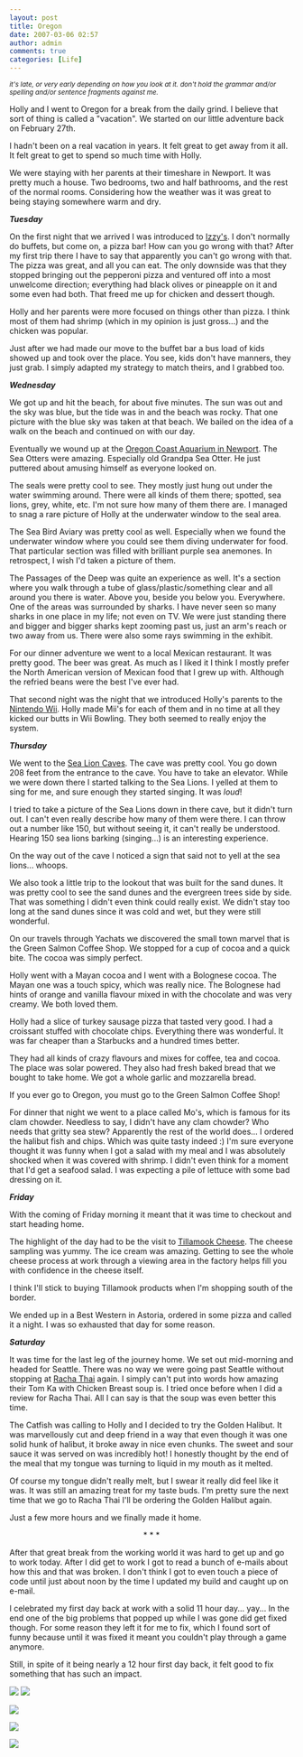 ```yaml
---
layout: post
title: Oregon
date: 2007-03-06 02:57
author: admin
comments: true
categories: [Life]
---
```

<small>*it's late, or very early depending on how you look at it.  don't hold the grammar and/or spelling and/or sentence fragments against me.*</small>

Holly and I went to Oregon for a break from the daily grind.  I believe that sort of thing is called a "vacation".  We started on our little adventure back on February 27th.

I hadn't been on a real vacation in years.  It felt great to get away from it all.  It felt great to get to spend so much time with Holly.

We were staying with her parents at their timeshare in Newport.  It was pretty much a house.  Two bedrooms, two and half bathrooms, and the rest of the normal rooms.  Considering how the weather was it was great to being staying somewhere warm and dry.

<b><i>Tuesday</i></b>

On the first night that we arrived I was introduced to <a href="http://www.izzyspizza.com/">Izzy's</a>.  I don't normally do buffets, but come on, a pizza bar!  How can you go wrong with that?  After my first trip there I have to say that apparently you can't go wrong with that.  The pizza was great, and all you can eat.  The only downside was that they stopped bringing out the pepperoni pizza and ventured off into a most unwelcome direction; everything had black olives or pineapple on it and some even had both.  That freed me up for chicken and dessert though.

Holly and her parents were more focused on things other than pizza.  I think most of them had shrimp (which in my opinion is just gross...) and the chicken was popular.

Just after we had made our move to the buffet bar a bus load of kids showed up and took over the place.  You see, kids don't have manners, they just grab.  I simply adapted my strategy to match theirs, and I grabbed too.

<b><i>Wednesday</i></b>

We got up and hit the beach, for about five minutes.  The sun was out and the sky was blue, but the tide was in and the beach was rocky.  That one picture with the blue sky was taken at that beach.  We bailed on the idea of a walk on the beach and continued on with our day.

Eventually we wound up at the <a href="http://www.aquarium.org/">Oregon Coast Aquarium in Newport</a>.  The Sea Otters were amazing.  Especially old Grandpa Sea Otter.  He just puttered about amusing himself as everyone looked on.

The seals were pretty cool to see.  They mostly just hung out under the water swimming around.  There were all kinds of them there; spotted, sea lions, grey, white, etc.  I'm not sure how many of them there are.  I managed to snag a rare picture of Holly at the underwater window to the seal area.

The Sea Bird Aviary was pretty cool as well.  Especially when we found the underwater window where you could see them diving underwater for food.  That particular section was filled with brilliant purple sea anemones.  In retrospect, I wish I'd taken a picture of them.

The Passages of the Deep was quite an experience as well.  It's a section where you walk through a tube of glass/plastic/something clear and all around you there is water.  Above you, beside you below you.  Everywhere.  One of the areas was surrounded by sharks.  I have never seen so many sharks in one place in my life; not even on TV.  We were just standing there and bigger and bigger sharks kept zooming past us, just an arm's reach or two away from us.  There were also some rays swimming in the exhibit.

For our dinner adventure we went to a local Mexican restaurant.  It was pretty good.  The beer was great.  As much as I liked it I think I mostly prefer the North American version of Mexican food that I grew up with.  Although the refried beans were the best I've ever had.

That second night was the night that we introduced Holly's parents to the <a href="http://wii.nintendo.com/">Nintendo Wii</a>.  Holly made Mii's for each of them and in no time at all they kicked our butts in Wii Bowling.  They both seemed to really enjoy the system.

<b><i>Thursday</i></b>

We went to the <a href="http://www.sealioncaves.com/">Sea Lion Caves</a>.  The cave was pretty cool.  You go down 208 feet from the entrance to the cave.  You have to take an elevator.  While we were down there I started talking to the Sea Lions.  I yelled at them to sing for me, and sure enough they started singing.  It was <i>loud</i>!

I tried to take a picture of the Sea Lions down in there cave, but it didn't turn out.  I can't even really describe how many of them were there.  I can throw out a number like 150, but without seeing it, it can't really be understood.  Hearing 150 sea lions barking (singing...) is an interesting experience.

On the way out of the cave I noticed a sign that said not to yell at the sea lions... whoops.

We also took a little trip to the lookout that was built for the sand dunes.  It was pretty cool to see the sand dunes and the evergreen trees side by side.  That was something I didn't even think could really exist.  We didn't stay too long at the sand dunes since it was cold and wet, but they were still wonderful.

On our travels through Yachats we discovered the small town marvel that is the Green Salmon Coffee Shop.  We stopped for a cup of cocoa and a quick bite.  The cocoa was simply perfect.

Holly went with a Mayan cocoa and I went with a Bolognese cocoa.  The Mayan one was a touch spicy, which was really nice.  The Bolognese had hints of orange and vanilla flavour mixed in with the chocolate and was very creamy.  We both loved them.

Holly had a slice of turkey sausage pizza that tasted very good.  I had a croissant stuffed with chocolate chips.  Everything there was wonderful.  It was far cheaper than a Starbucks and a hundred times better.

They had all kinds of crazy flavours and mixes for coffee, tea and cocoa.  The place was solar powered.  They also had fresh baked bread that we bought to take home.  We got a whole garlic and mozzarella bread.

If you ever go to Oregon, you must go to the Green Salmon Coffee Shop!

For dinner that night we went to a place called Mo's, which is famous for its clam chowder.  Needless to say, I didn't have any clam chowder?  Who needs that gritty sea stew?  Apparently the rest of the world does...  I ordered the halibut fish and chips.  Which was quite tasty indeed :) I'm sure everyone thought it was funny when I got a salad with my meal and I was absolutely shocked when it was covered with shrimp.  I didn't even think for a moment that I'd get a seafood salad.  I was expecting a pile of lettuce with some bad dressing on it.

<b><i>Friday</i></b>

With the coming of Friday morning it meant that it was time to checkout and start heading home.

The highlight of the day had to be the visit to <a href="http://tillamookcheese.com/">Tillamook Cheese</a>.  The cheese sampling was yummy.  The ice cream was amazing.  Getting to see the whole cheese process at work through a viewing area in the factory helps fill you with confidence in the cheese itself.

I think I'll stick to buying Tillamook products when I'm shopping south of the border.

We ended up in a Best Western in Astoria, ordered in some pizza and called it a night.  I was so exhausted that day for some reason.

<b><i>Saturday</i></b>

It was time for the last leg of the journey home.  We set out mid-morning and headed for Seattle.  There was no way we were going past Seattle without stopping at <a href="http://www.rachathai.com/">Racha Thai</a> again.  I simply can't put into words how amazing their Tom Ka with Chicken Breast soup is.  I tried once before when I did a review for Racha Thai.  All I can say is that the soup was even better this time.

The Catfish was calling to Holly and I decided to try the Golden Halibut.  It was marvellously cut and deep friend in a way that even though it was one solid hunk of halibut, it broke away in nice even chunks.  The sweet and sour sauce it was served on was incredibly hot!  I honestly thought by the end of the meal that my tongue was turning to liquid in my mouth as it melted.

Of course my tongue didn't really melt, but I swear it really did feel like it was.  It was still an amazing treat for my taste buds.  I'm pretty sure the next time that we go to Racha Thai I'll be ordering the Golden Halibut again.

Just a few more hours and we finally made it home.

<center>* * *</center>

After that great break from the working world it was hard to get up and go to work today.  After I did get to work I got to read a bunch of e-mails about how this and that was broken.  I don't think I got to even touch a piece of code until just about noon by the time I updated my build and caught up on e-mail.

I celebrated my first day back at work with a solid 11 hour day... yay...  In the end one of the big problems that popped up while I was gone did get fixed though.  For some reason they left it for me to fix, which I found sort of funny because until it was fixed it meant you couldn't play through a game anymore.

Still, in spite of it being nearly a 12 hour first day back, it felt good to fix something that has such an impact.

<a href="{{ site.url }}/assets/images/uploads/2007/03/oresuncoast.jpg"><img src="{{ site.url }}/assets/images/uploads/2007/03/oresuncoast.thumbnail.jpg"/></a> <a href="{{ site.url }}/assets/images/uploads/2007/03/oredunes.jpg"><img src="{{ site.url }}/assets/images/uploads/2007/03/oredunes.thumbnail.jpg"/></a>

<a href="{{ site.url }}/assets/images/uploads/2007/03/orecloudcoast.jpg"><img src="{{ site.url }}/assets/images/uploads/2007/03/orecloudcoast.thumbnail.jpg"/></a>

<a href="{{ site.url }}/assets/images/uploads/2007/03/orehollyaqua.jpg"><img src="{{ site.url }}/assets/images/uploads/2007/03/orehollyaqua.thumbnail.jpg"/></a>

<a href="{{ site.url }}/assets/images/uploads/2007/03/oreotters.jpg"><img src="{{ site.url }}/assets/images/uploads/2007/03/oreotters.thumbnail.jpg"/></a>


